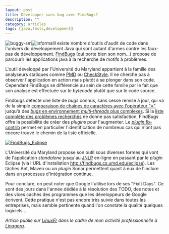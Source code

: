 ```yaml
---
layout: post
title: Développer sans bug avec FindBugs?
description: ""
category: articles
tags: [java,tests,development]
---
```


![buggy-sm](http://08000linux.com/blogs/files/2010/01/buggy-sm.png)![informal](http://08000linux.com/blogs/files/2010/01/informal.png)Il existe nombre d'outils d'audit de code dans l'univers du développement Java qui sont autant d'armes contre les faux-pas de développement. [FindBugs](http://findbugs.sourceforge.net/) (qui porte bien son nom...) propose de parcourir les applications java à la recherche de motifs à problèmes.

L'outil développé par l'Université du Maryland appartient à la famille des analyseurs statiques comme [PMD](http://pmd.sourceforge.net/) ou [CheckStyle](http://checkstyle.sourceforge.net/). Il ne cherche pas à observer l'application en action mais plutôt à se plonger dans son code. Cependant FindBugs se différencie au sein de cette famille par le fait que son analyse est effectuée sur le *bytecode* plutôt que sur le code source.

Findbugs détecte une liste de *bugs* connus, sans cesse remise à jour, qui va de la simple [comparaison de chaînes de caractères avec l'opérateur "="](http://findbugs.sourceforge.net/bugDescriptions.html#ES_COMPARING_STRINGS_WITH_EQ) jusqu'à des [*bugs* en environnement *multi-threads* plus complexes](http://findbugs.sourceforge.net/bugDescriptions.html#ML_SYNC_ON_FIELD_TO_GUARD_CHANGING_THAT_FIELD). Si la [liste complète des problèmes recherchés](http://findbugs.sourceforge.net/bugDescriptions.html) ne donne pas satisfaction, FindBugs offre la possibilité de créer des *plugins* pour l'augmenter. Le [*plugin* fb-contrib](http://fb-contrib.sourceforge.net/bugdescriptions.html) permet en particulier l'identification de nombreux cas qui n'ont pas encore trouvé le chemin de la liste officielle.

[![FindBugs\_Eclipse](http://08000linux.com/blogs/files/2010/01/FindBugs_Eclipse1.png)](http://08000linux.com/blogs/files/2010/01/FindBugs_Eclipse1.png)

L'Université du Maryland propose son outil sous diverses formes qui vont de l'application *standalone* jusqu'au [JNLP](http://fr.wikipedia.org/wiki/JNLP) en-ligne en passant par le *plugin* Eclipse (via l'URL d'installation http://findbugs.cs.umd.edu/eclipse). Les tâches Ant, Maven ou un *plugin* Sonar permettent quant à eux de l'inclure dans un processus d'intégration continue.

Pour conclure, on peut noter que Google l'utilise lors de ses "FixIt Days". Ce sont des jours dans l'année dédiée à la résolution des TODO, des notes et des vices cachés des programmes que les développeurs de Google écrivent. Cette pratique n'est pas encore très suivie dans toutes les entreprises, mais semble pertinente quand l'on constate la qualité quelques logiciels...

*Article publié sur [LinuxFr](http://linuxfr.org/~galaux/) dans le cadre de mon activité professionnelle à [Linagora](http://linagora.com/).*

